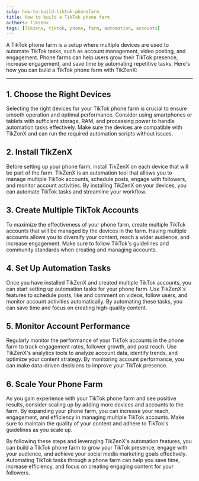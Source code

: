 ```yaml
---
sulg: how-to-build-tiktok-phonefarm
title: How to build a TikTok phone farm
authors: Tikzenx
tags: [Tikzenx, tiktok, phone, farm, automation, accounts]
---
```


A TikTok phone farm is a setup where multiple devices are used to automate TikTok tasks, such as account management, video posting, and engagement. Phone farms can help users grow their TikTok presence, increase engagement, and save time by automating repetitive tasks. Here's how you can build a TikTok phone farm with TikZenX:
<!--truncate-->
---

## 1. Choose the Right Devices

Selecting the right devices for your TikTok phone farm is crucial to ensure smooth operation and optimal performance. Consider using smartphones or tablets with sufficient storage, RAM, and processing power to handle automation tasks effectively. Make sure the devices are compatible with TikZenX and can run the required automation scripts without issues.

## 2. Install TikZenX

Before setting up your phone farm, install TikZenX on each device that will be part of the farm. TikZenX is an automation tool that allows you to manage multiple TikTok accounts, schedule posts, engage with followers, and monitor account activities. By installing TikZenX on your devices, you can automate TikTok tasks and streamline your workflow.

## 3. Create Multiple TikTok Accounts

To maximize the effectiveness of your phone farm, create multiple TikTok accounts that will be managed by the devices in the farm. Having multiple accounts allows you to diversify your content, reach a wider audience, and increase engagement. Make sure to follow TikTok's guidelines and community standards when creating and managing accounts.

## 4. Set Up Automation Tasks

Once you have installed TikZenX and created multiple TikTok accounts, you can start setting up automation tasks for your phone farm. Use TikZenX's features to schedule posts, like and comment on videos, follow users, and monitor account activities automatically. By automating these tasks, you can save time and focus on creating high-quality content.

## 5. Monitor Account Performance

Regularly monitor the performance of your TikTok accounts in the phone farm to track engagement rates, follower growth, and post reach. Use TikZenX's analytics tools to analyze account data, identify trends, and optimize your content strategy. By monitoring account performance, you can make data-driven decisions to improve your TikTok presence.

## 6. Scale Your Phone Farm

As you gain experience with your TikTok phone farm and see positive results, consider scaling up by adding more devices and accounts to the farm. By expanding your phone farm, you can increase your reach, engagement, and efficiency in managing multiple TikTok accounts. Make sure to maintain the quality of your content and adhere to TikTok's guidelines as you scale up.

By following these steps and leveraging TikZenX's automation features, you can build a TikTok phone farm to grow your TikTok presence, engage with your audience, and achieve your social media marketing goals effectively. Automating TikTok tasks through a phone farm can help you save time, increase efficiency, and focus on creating engaging content for your followers.
